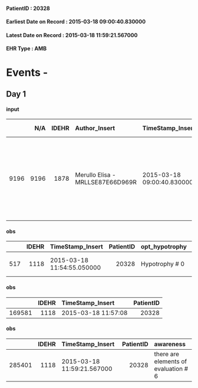 
#### PatientID : 20328
#### Earliest Date on Record : 2015-03-18 09:00:40.830000
#### Latest Date on Record : 2015-03-18 11:59:21.567000
#### EHR Type : AMB

# Events - 

## Day 1

#### input
|      |    N/A |   IDEHR | Author_Insert                    | TimeStamp_Insert           | EHRType   |   PatientID |   IDDigitalSignDocument | persone_vicine   |   Unnamed: 0_x.1 |   IDANAMNESI_SOCIALE | Patient   | FamigliaAltro   | Paziente_T   | FamigliaAltro_T   |   Non_Rilevabile_x.1 | Note_Non_Rilevabile_x.1   | opt_Problemi   | Note_I                                                                       | chk_contr_sintomi   | opt_paziente_a   | opt_famiglia_a   | opt_adeguatezza   | opt_paziente_solo   | ds_note_con               | opt_presente_assente   | Presenza_minori   | Caregiver_principale   | opt_capacita   | ds_familiari_coinv   | opt_necessario   | opt_presente   | opt_risorse_ec   | opt_paziente_psi   | opt_Ins_vol   | ds_note_prio                                                                                                              | opt_paziente_ad   | opt_caregiver_ad   | opt_esenzione   | opt_inv_civile   |   ds_codice_es | Needs     | Domestic partnership   | Fragility   | opt_disponibilita_f   | opt_indennita_acc   | opt_legge   | opt_famiglia_psi   | opt_disponibilit_paz   |
|-----:|-------:|--------:|:---------------------------------|:---------------------------|:----------|------------:|------------------------:|:-----------------|-----------------:|---------------------:|:----------|:----------------|:-------------|:------------------|---------------------:|:--------------------------|:---------------|:-----------------------------------------------------------------------------|:--------------------|:-----------------|:-----------------|:------------------|:--------------------|:--------------------------|:-----------------------|:------------------|:-----------------------|:---------------|:---------------------|:-----------------|:---------------|:-----------------|:-------------------|:--------------|:--------------------------------------------------------------------------------------------------------------------------|:------------------|:-------------------|:----------------|:-----------------|---------------:|:----------|:-----------------------|:------------|:----------------------|:--------------------|:------------|:-------------------|:-----------------------|
| 9196 |   9196 |    1878 | Merullo Elisa - MRLLSE87E66D969R | 2015-03-18 09:00:40.830000 | AMB       |       20328 |                   36945 | N/A              |              654 |                  416 | Si#1      | Si#1            | Si#1         | Si#1              |                    0 | NR                        | No#0           | Pz e famiglia sono informati sia della diagnosi sia della prognosi infausta. | controllo sintomi#0 | Indefinite#2     | Congruenti#1     | Si#1              | No#0                | Il pz vive con la coniuge | Presente#1             | No#0              | Coniuge.               | Adeguato#0     | Sons                 | Si#1             | No#0           | Adeguate#1       | No#0               | No#0          | Il bisogno espresso √® a livello clinico assistenziale. Spiegato il senso delle cure palliative ed il setting domiciliare | Parziale#1        | Totale#2           | Si#1            | No#0             |             48 | Clinici#0 | Coniuge/Convivente#0   | nessuna#0   | Da verificare#2       | No#0                | No#0        | S√¨#1              | Da verificare#2        |

#### obs
|     |   IDEHR | TimeStamp_Insert           |   PatientID | opt_hypotrophy   | dyspnoea                  |
|----:|--------:|:---------------------------|------------:|:-----------------|:--------------------------|
| 517 |    1118 | 2015-03-18 11:54:55.050000 |       20328 | Hypotrophy # 0   | applicant mild strain # 6 |

#### obs
|        |   IDEHR | TimeStamp_Insert    |   PatientID |
|-------:|--------:|:--------------------|------------:|
| 169581 |    1118 | 2015-03-18 11:57:08 |       20328 |

#### obs
|        |   IDEHR | TimeStamp_Insert           |   PatientID | awareness                            |
|-------:|--------:|:---------------------------|------------:|:-------------------------------------|
| 285401 |    1118 | 2015-03-18 11:59:21.567000 |       20328 | there are elements of evaluation # 6 |


